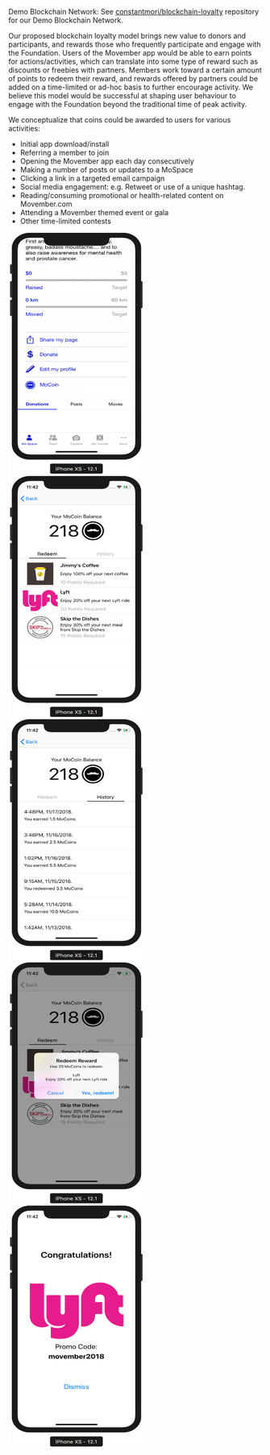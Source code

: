 Demo Blockchain Network: See [constantmori/blockchain-loyalty](https://github.com/constantmori/blockchain-loyalty) repository for our Demo Blockchain Network.

Our proposed blockchain loyalty model brings new value to donors and participants, and rewards those who frequently participate and engage with the Foundation. Users of the Movember app would be able to earn points for actions/activities, which can translate into some type of reward such as discounts or freebies with partners.  Members work toward a certain amount of points to redeem their reward, and rewards offered by partners could be added on a time-limited or ad-hoc basis to further encourage activity. We believe this model would be successful at shaping user behaviour to engage with the Foundation beyond the traditional time of peak activity.

We conceptualize that coins could be awarded to users for various activities:
  - Initial app download/install
  - Referring a member to join
  - Opening the Movember app each day consecutively
  - Making a number of posts or updates to a MoSpace
  - Clicking a link in a targeted email campaign
  - Social media engagement: e.g. Retweet or use of a unique hashtag.
  - Reading/consuming promotional or health-related content on Movember.com
  - Attending a Movember themed event or gala
  - Other time-limited contests

<img src="Images/mocoin-navigation.png" alt="Saved-Quotes" width="270" height="480">
<img src="Images/mocoin-balance.png" alt="Saved-Quotes" width="270" height="480">
<img src="Images/mocoin-history.png" alt="Saved-Quotes" width="270" height="480">
<img src="Images/mocoin-redeem-confirm.png" alt="Saved-Quotes" width="270" height="480">
<img src="Images/mocoin-redemption-code.png" alt="Saved-Quotes" width="270" height="480">
